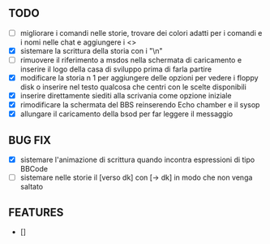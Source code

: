 ## TODO

- [ ]  migliorare i comandi nelle storie, trovare dei colori adatti per i comandi e i nomi nelle chat e aggiungere i <>
- [x]  sistemare la scrittura della storia con i "\n"
- [ ]  rimuovere il riferimento a msdos nella schermata di caricamento e inserire il logo della casa di sviluppo prima di farla partire
- [x]  modificare la storia n 1 per aggiungere delle opzioni per vedere i floppy disk o inserire nel testo qualcosa che centri con le scelte disponibili
- [x]  inserire direttamente siediti alla scrivania come opzione iniziale
- [x]  rimodificare la schermata del BBS reinserendo Echo chamber e il sysop
- [x]  allungare il caricamento della bsod per far leggere il messaggio

## BUG FIX

- [x]  sistemare l'animazione di scrittura quando incontra espressioni di tipo BBCode
- [ ]  sistemare nelle storie il [verso dk] con [-> dk] in modo che non venga saltato

## FEATURES

- []
